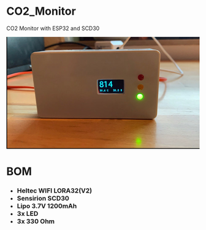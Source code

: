 # CO2_Monitor
CO2 Monitor with ESP32 and SCD30

![CO2 Monitor](https://github.com/p4c-consulting/CO2_Monitor/blob/master/CO2_Monitor.png)

<h1> BOM
 
 <h3>
 
  * Heltec    WIFI LORA32(V2)
  * Sensirion SCD30
  * Lipo 3.7V 1200mAh
  * 3x LED
  * 3x 330 Ohm

